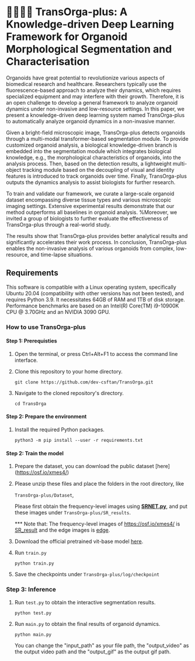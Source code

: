 # 🧑‍🔬🔬🦠 TransOrga-plus: A Knowledge-driven Deep Learning Framework for Organoid Morphological Segmentation and Characterisation

Organoids have great potential to revolutionize various aspects of biomedical research and healthcare. Researchers typically use the fluorescence-based approach to analyze their dynamics, which requires specialized equipment and may interfere with their growth. Therefore, it is an open challenge to develop a general framework to analyze organoid dynamics under non-invasive and low-resource settings. In this paper, we present a knowledge-driven deep learning system named TransOrga-plus to automatically analyze organoid dynamics in a non-invasive manner.

Given a bright-field microscopic image, TransOrga-plus detects organoids through a multi-modal transformer-based segmentation module. To provide customized organoid analysis, a biological knowledge-driven branch is embedded into the segmentation module which integrates biological knowledge, e.g., the morphological characteristics of organoids, into the analysis process. Then, based on the detection results, a lightweight multi-object tracking module based on the decoupling of visual and identity features is introduced to track organoids over time. Finally, TransOrga-plus outputs the dynamics analysis to assist biologists for further research.

To train and validate our framework, we curate a large-scale organoid dataset encompassing diverse tissue types and various microscopic imaging settings. Extensive experimental results demonstrate that our method outperforms all baselines in organoid analysis. %Moreover, we invited a group of biologists to further evaluate the effectiveness of TransOrga-plus through a real-world study. 

The results show that TransOrga-plus provides better analytical results and significantly accelerates their work process. In conclusion, TransOrga-plus enables the non-invasive analysis of various organoids from complex, low-resource, and time-lapse situations.

## Requirements
This software is compatible with a Linux operating system, specifically Ubuntu 20.04 (compatibility with other versions has not been tested), and requires Python 3.9. It necessitates 64GB of RAM and 1TB of disk storage. Performance benchmarks are based on an Intel(R) Core(TM) i9-10900K CPU @ 3.70GHz and an NVIDIA 3090 GPU.
### How to use TransOrga-plus 
#### Step 1: Prerequisties

1. Open the terminal, or press Ctrl+Alt+F1 to access the command line interface.

2. Clone this repository to your home directory.

    ```
    git clone https://github.com/dev-csftan/TransOrga.git
    ```

3. Navigate to the cloned repository's directory.
    ```
    cd TransOrga
    ```


#### Step 2: Prepare the environment
1. Install the required Python packages.

    ```
    python3 -m pip install --user -r requirements.txt
    ```

#### Step 2: Train the model
1. Prepare the dataset, you can download the public dataset [here] (https://osf.io/xmes4/)
2. Please unzip these files and place the folders in the root directory, like 

    `TransOrga-plus/Dataset`,
    
    Please first obtain the frequency-level images using **[SRNET.py](SRNet.py)**, and put these images under `TransOrga-plus/SR_results`.
    
    *** Note that: The frequency-level images of https://osf.io/xmes4/ is [SR_result](https://drive.google.com/file/d/1F0eUE39K6k09U5Ib7aHPvmsgOzLD-U5_/view?usp=sharing) and the edge images is [edge](https://drive.google.com/file/d/1DJslK0MAXTmoflxycCBbMOZKXjpCqMJc/view?usp=sharing).

3. Download the official pretrained vit-base model [here](https://drive.google.com/file/d/11UcqfiWLkDjOlUf2bQ17KKusi93lPXhn/view?usp=sharing).

4. Run `train.py`

    ```
    python train.py
    ```

5. Save the checkpoints under `TransOrga-plus/log/checkpoint`

<h3>Step 3: Inference</h3>

1. Run `test.py` to obtain the interactive segmentation results.

    ```
    python test.py
    ```

2. Run `main.py` to obtain the final results of organoid dynamics.

    ```
    python main.py
    ```

    You can change the "input_path" as your file path, the "output_video" as the output video path and the "output_gif" as the output gif path.
